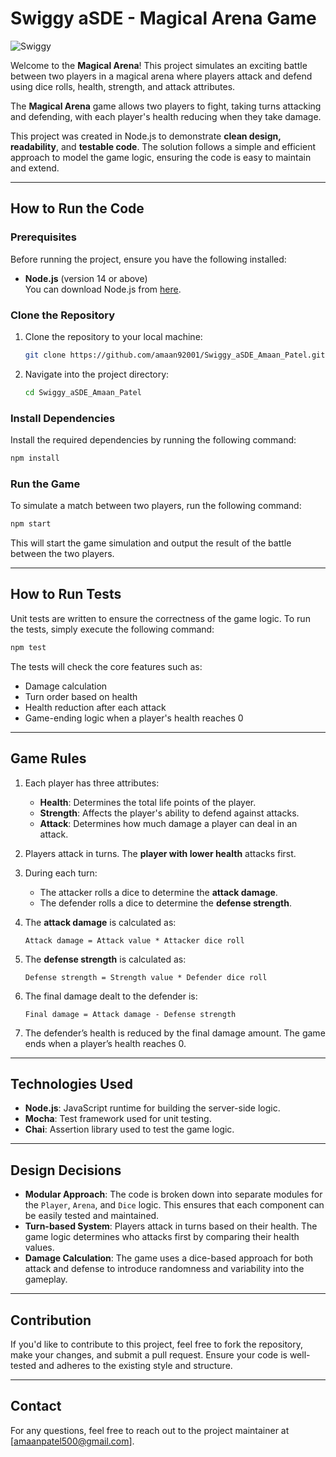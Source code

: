 
# Swiggy aSDE - Magical Arena Game
![Swiggy](https://www.livemint.com/lm-img/img/2024/10/04/600x338/Swiggy_Orange_Horizontal_1727778844943_1728057951927.png)

Welcome to the **Magical Arena**! This project simulates an exciting battle between two players in a magical arena where players attack and defend using dice rolls, health, strength, and attack attributes.

The **Magical Arena** game allows two players to fight, taking turns attacking and defending, with each player's health reducing when they take damage.

This project was created in Node.js to demonstrate **clean design, readability**, and **testable code**. The solution follows a simple and efficient approach to model the game logic, ensuring the code is easy to maintain and extend.

---

## **How to Run the Code**

### **Prerequisites**

Before running the project, ensure you have the following installed:

- **Node.js** (version 14 or above)  
  You can download Node.js from [here](https://nodejs.org/).

### **Clone the Repository**

1. Clone the repository to your local machine:
   ```bash
   git clone https://github.com/amaan92001/Swiggy_aSDE_Amaan_Patel.git
   ```

2. Navigate into the project directory:
   ```bash
   cd Swiggy_aSDE_Amaan_Patel
   ```

### **Install Dependencies**

Install the required dependencies by running the following command:
```bash
npm install
```

### **Run the Game**

To simulate a match between two players, run the following command:

```bash
npm start
```

This will start the game simulation and output the result of the battle between the two players.

---

## **How to Run Tests**

Unit tests are written to ensure the correctness of the game logic. To run the tests, simply execute the following command:

```bash
npm test
```

The tests will check the core features such as:

- Damage calculation
- Turn order based on health
- Health reduction after each attack
- Game-ending logic when a player's health reaches 0

---

## **Game Rules**

1. Each player has three attributes:
   - **Health**: Determines the total life points of the player.
   - **Strength**: Affects the player's ability to defend against attacks.
   - **Attack**: Determines how much damage a player can deal in an attack.

2. Players attack in turns. The **player with lower health** attacks first.

3. During each turn:
   - The attacker rolls a dice to determine the **attack damage**.
   - The defender rolls a dice to determine the **defense strength**.

4. The **attack damage** is calculated as:
   ```text
   Attack damage = Attack value * Attacker dice roll
   ```

5. The **defense strength** is calculated as:
   ```text
   Defense strength = Strength value * Defender dice roll
   ```

6. The final damage dealt to the defender is:
   ```text
   Final damage = Attack damage - Defense strength
   ```

7. The defender’s health is reduced by the final damage amount. The game ends when a player’s health reaches 0.

---

## **Technologies Used**

- **Node.js**: JavaScript runtime for building the server-side logic.
- **Mocha**: Test framework used for unit testing.
- **Chai**: Assertion library used to test the game logic.

---

## **Design Decisions**

- **Modular Approach**: The code is broken down into separate modules for the `Player`, `Arena`, and `Dice` logic. This ensures that each component can be easily tested and maintained.
- **Turn-based System**: Players attack in turns based on their health. The game logic determines who attacks first by comparing their health values.
- **Damage Calculation**: The game uses a dice-based approach for both attack and defense to introduce randomness and variability into the gameplay.

---

## **Contribution**

If you'd like to contribute to this project, feel free to fork the repository, make your changes, and submit a pull request. Ensure your code is well-tested and adheres to the existing style and structure.

---

## **Contact**

For any questions, feel free to reach out to the project maintainer at [amaanpatel500@gmail.com].



